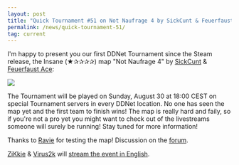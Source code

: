 ```yaml
---
layout: post
title: "Quick Tournament #51 on Not Naufrage 4 by SickCunt & Feuerfaust Ace"
permalink: /news/quick-tournament-51/
tag: current
---
```


I'm happy to present you our first DDNet Tournament since the Steam release, the Insane (★✰✰✰✰) map "Not Naufrage 4" by [SickCunt](/mappers/SickCunt/) & [Feuerfaust Ace](/mappers/Feuerfaust-32-Ace/):

[<img class="demo" src="/_uploads/Not_Naufrage_4.png" />](//forum.ddnet.org/viewtopic.php?f=33&t=6962)

The Tournament will be played on Sunday, August 30 at 18:00 CEST on special Tournament servers in every DDNet location. No one has seen the map yet and the first team to finish wins! The map is really hard and faily, so if you're not a pro yet you might want to check out of the livestreams someone will surely be running! Stay tuned for more information!

Thanks to [Ravie](/mappers/Ravie) for testing the map! Discussion on the [forum](//forum.ddnet.org/viewtopic.php?f=33&t=6962).

[ZiKkie](/players/ZiKkie) & [Virus2k](/players/Virus2k/) will [stream the event in English](https://www.twitch.tv/zikkiee).
